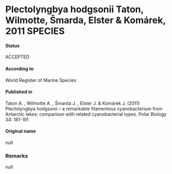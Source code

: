 Plectolyngbya hodgsonii Taton, Wilmotte, Šmarda, Elster & Komárek, 2011 SPECIES
=======

#### Status
ACCEPTED

#### According to
World Register of Marine Species

#### Published in
Taton A. , Wilmotte A. , Šmarda J. , Elster J. & Komárek J. (2011) Plectolyngbya hodgsonii – a remarkable filamentous cyanobacterium from Antarctic lakes; comparison with related cyanobacterial types. Polar Biology 34: 181-191

#### Original name
null

### Remarks
null
